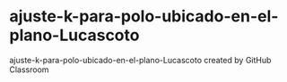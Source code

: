 # ajuste-k-para-polo-ubicado-en-el-plano-Lucascoto
ajuste-k-para-polo-ubicado-en-el-plano-Lucascoto created by GitHub Classroom
